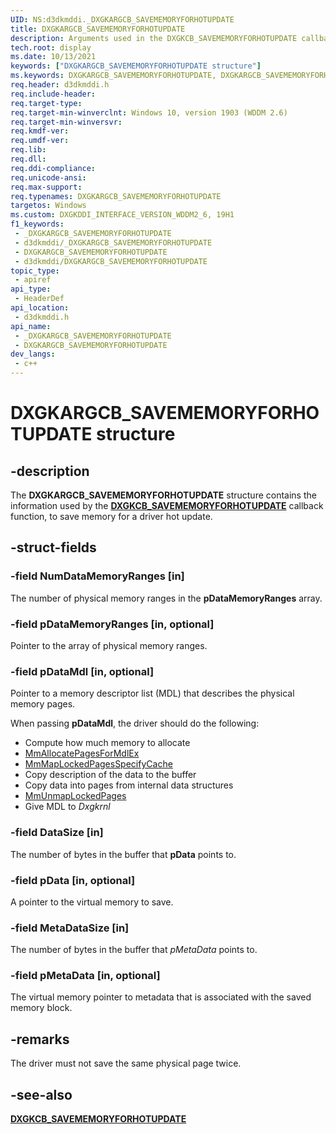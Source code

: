 ```yaml
---
UID: NS:d3dkmddi._DXGKARGCB_SAVEMEMORYFORHOTUPDATE
title: DXGKARGCB_SAVEMEMORYFORHOTUPDATE
description: Arguments used in the DXGKCB_SAVEMEMORYFORHOTUPDATE callback function, to save memory for driver hot update.
tech.root: display
ms.date: 10/13/2021
keywords: ["DXGKARGCB_SAVEMEMORYFORHOTUPDATE structure"]
ms.keywords: DXGKARGCB_SAVEMEMORYFORHOTUPDATE, DXGKARGCB_SAVEMEMORYFORHOTUPDATE,
req.header: d3dkmddi.h
req.include-header: 
req.target-type: 
req.target-min-winverclnt: Windows 10, version 1903 (WDDM 2.6)
req.target-min-winversvr: 
req.kmdf-ver: 
req.umdf-ver: 
req.lib: 
req.dll: 
req.ddi-compliance: 
req.unicode-ansi: 
req.max-support: 
req.typenames: DXGKARGCB_SAVEMEMORYFORHOTUPDATE
targetos: Windows
ms.custom: DXGKDDI_INTERFACE_VERSION_WDDM2_6, 19H1
f1_keywords:
 - _DXGKARGCB_SAVEMEMORYFORHOTUPDATE
 - d3dkmddi/_DXGKARGCB_SAVEMEMORYFORHOTUPDATE
 - DXGKARGCB_SAVEMEMORYFORHOTUPDATE
 - d3dkmddi/DXGKARGCB_SAVEMEMORYFORHOTUPDATE
topic_type:
 - apiref
api_type:
 - HeaderDef
api_location:
 - d3dkmddi.h
api_name:
 - _DXGKARGCB_SAVEMEMORYFORHOTUPDATE
 - DXGKARGCB_SAVEMEMORYFORHOTUPDATE
dev_langs:
 - c++
---
```


# DXGKARGCB_SAVEMEMORYFORHOTUPDATE structure

## -description

The **DXGKARGCB_SAVEMEMORYFORHOTUPDATE** structure contains the information used by the [**DXGKCB_SAVEMEMORYFORHOTUPDATE**](nc-d3dkmddi-dxgkcb_savememoryforhotupdate.md) callback function, to save memory for a driver hot update.

## -struct-fields

### -field NumDataMemoryRanges [in]

The number of physical memory ranges in the **pDataMemoryRanges** array.

### -field pDataMemoryRanges [in, optional]

Pointer to the array of physical memory ranges.

### -field pDataMdl [in, optional]

Pointer to a memory descriptor list (MDL) that describes the physical memory pages.

When passing **pDataMdl**, the driver should do the following:

* Compute how much memory to allocate
* [MmAllocatePagesForMdlEx](../wdm/nf-wdm-mmallocatepagesformdlex.md)
* [MmMapLockedPagesSpecifyCache](../wdm/nf-wdm-mmmaplockedpagesspecifycache.md)
* Copy description of the data to the buffer
* Copy data into pages from internal data structures
* [MmUnmapLockedPages](../wdm/nf-wdm-mmunmaplockedpages.md)
* Give MDL to *Dxgkrnl*

### -field DataSize [in]

The number of bytes in the buffer that **pData** points to.

### -field pData [in, optional]

A pointer to the virtual memory to save.

### -field MetaDataSize [in]

The number of bytes in the buffer that *pMetaData* points to.

### -field pMetaData [in, optional]

The virtual memory pointer to metadata that is associated with the saved memory block.

## -remarks

The driver must not save the same physical page twice.

## -see-also

[**DXGKCB_SAVEMEMORYFORHOTUPDATE**](nc-d3dkmddi-dxgkcb_savememoryforhotupdate.md)
